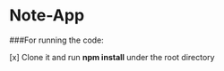 # Note-App

###For running the code:

[x] Clone it and run **npm install** under the root directory
